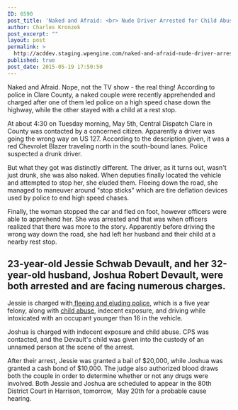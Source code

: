 ```yaml
---
ID: 6590
post_title: 'Naked and Afraid: <br> Nude Driver Arrested for Child Abuse'
author: Charles Kronzek
post_excerpt: ""
layout: post
permalink: >
  http://acddev.staging.wpengine.com/naked-and-afraid-nude-driver-arrested-for-child-abuse.html
published: true
post_date: 2015-05-19 17:50:50
---
```

Naked and Afraid. Nope, not the TV show - the real thing! According to police in Clare County, a naked couple were recently apprehended and charged after one of them led police on a high speed chase down the highway, while the other stayed with a child at a rest stop.<!--more-->

At about 4:30 on Tuesday morning, May 5th, Central Dispatch Clare in County was contacted by a concerned citizen. Apparently a driver was going the wrong way on US 127. According to the description given, it was a red Chevrolet Blazer traveling north in the south-bound lanes. Police suspected a drunk driver.

But what they got was distinctly different. The driver, as it turns out, wasn't just drunk, she was also naked. When deputies finally located the vehicle and attempted to stop her, she eluded them. Fleeing down the road, she managed to maneuver around "stop sticks" which are tire deflation devices used by police to end high speed chases.

Finally, the woman stopped the car and fled on foot, however officers were able to apprehend her. She was arrested and that was when officers realized that there was more to the story. Apparently before driving the wrong way down the road, she had left her husband and their child at a nearby rest stop.

<h2>23-year-old Jessie Schwab Devault, and her 32-year-old husband, Joshua Robert Devault, were both arrested and are facing numerous charges.</h2> Jessie is charged with<a href="http://acddev.staging.wpengine.com/michigan-fleeing-eluding-attorneys-criminal-defense-lawyers" target="_blank"> fleeing and eluding police</a>, which is a five year felony, along with <a href="http://acddev.staging.wpengine.com/michigan-child-abuse-attorneys-abuse-neglect-defense-lawyers" target="_blank">child abuse</a>, indecent exposure, and driving while intoxicated with an occupant younger than 16 in the vehicle.

Joshua is charged with indecent exposure and child abuse. CPS was contacted, and the Devault's child was given into the custody of an unnamed person at the scene of the arrest.

After their arrest, Jessie was granted a bail of $20,000, while Joshua was granted a cash bond of $10,000. The judge also authorized blood draws both the couple in order to determine whether or not any drugs were involved. Both Jessie and Joshua are scheduled to appear in the 80th District Court in Harrison, tomorrow,  May 20th for a probable cause hearing.